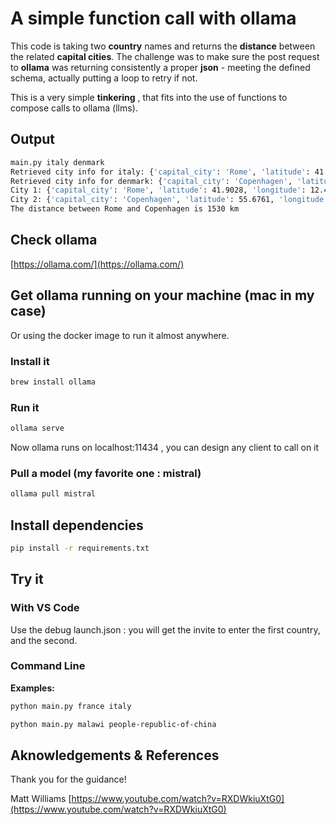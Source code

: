 # A simple function call with ollama

This code is taking two **country** names and returns the **distance** between the related **capital cities**. The challenge was to make sure the post request to **ollama** was returning consistently a proper **json** - meeting the defined schema, actually putting a loop to retry if not.

This is a very simple **tinkering** , that fits into the use of functions to compose calls to ollama (llms).

## Output
```bash
main.py italy denmark 
Retrieved city info for italy: {'capital_city': 'Rome', 'latitude': 41.9028, 'longitude': 12.4964}
Retrieved city info for denmark: {'capital_city': 'Copenhagen', 'latitude': 55.6761, 'longitude': 12.5683}
City 1: {'capital_city': 'Rome', 'latitude': 41.9028, 'longitude': 12.4964}
City 2: {'capital_city': 'Copenhagen', 'latitude': 55.6761, 'longitude': 12.5683}
The distance between Rome and Copenhagen is 1530 km
```

## Check ollama

[https://ollama.com/](https://ollama.com/)

## Get ollama running on your machine (mac in my case)

Or using the docker image to run it almost anywhere.

### Install it

```bash
brew install ollama
```

### Run it

```bash
ollama serve
```

Now ollama runs on localhost:11434 , you can design any client to call on it

### Pull a model (my favorite one : mistral)

```bash
ollama pull mistral
```

## Install dependencies

```bash
pip install -r requirements.txt
```

## Try it

### With VS Code
Use the debug launch.json : you will get the invite to enter the first country, and the second.

### Command Line
**Examples:**

```bash
python main.py france italy
```

```bash
python main.py malawi people-republic-of-china
```

## Aknowledgements & References

Thank you for the guidance!

Matt Williams [https://www.youtube.com/watch?v=RXDWkiuXtG0](https://www.youtube.com/watch?v=RXDWkiuXtG0)
